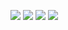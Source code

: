![](https://i.giphy.com/media/g9582DNuQppxC/giphy.webp)
![](https://i.giphy.com/media/3oFzmiMu3v4LIXpJBK/giphy.webp)
![](https://i.giphy.com/media/kkSkgexb9xBoQ/giphy.webp)
![](https://i.imgur.com/oVG43Je.gif)
